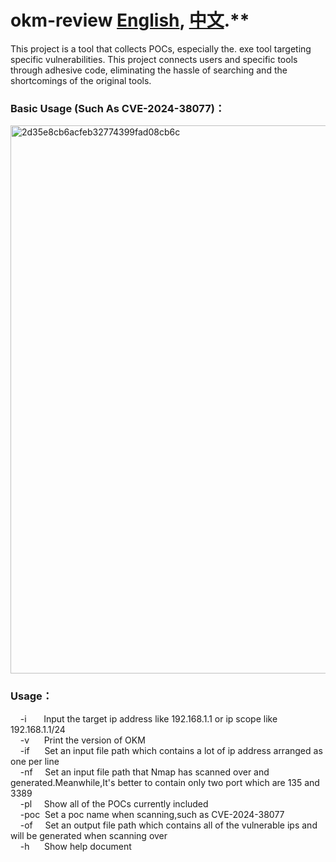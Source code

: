 # okm-review [English](README.md), [中文](README_zh.md).**
This project is a tool that collects POCs, especially the. exe tool targeting specific vulnerabilities. This project connects users and specific tools through adhesive code, eliminating the hassle of searching and the shortcomings of the original tools.
### Basic Usage (Such As CVE-2024-38077)：

<img width="877" alt="2d35e8cb6acfeb32774399fad08cb6c" src="https://github.com/user-attachments/assets/046aa7b3-9548-4359-9a31-93aa1fc78517">


### Usage：
&nbsp;&nbsp;&nbsp;&nbsp;-i&nbsp;&nbsp;&nbsp;&nbsp;&nbsp;&nbsp;&nbsp;Input the target ip address like 192.168.1.1 or ip scope like 192.168.1.1/24<br />
&nbsp;&nbsp;&nbsp;&nbsp;-v&nbsp;&nbsp;&nbsp;&nbsp;&nbsp;&nbsp;Print the version of OKM<br />
&nbsp;&nbsp;&nbsp;&nbsp;-if&nbsp;&nbsp;&nbsp;&nbsp;&nbsp;&nbsp;Set an input file path which contains a lot of ip address arranged as one per line<br />
&nbsp;&nbsp;&nbsp;&nbsp;-nf&nbsp;&nbsp;&nbsp;&nbsp;&nbsp;Set an input file path that Nmap has scanned over and generated.Meanwhile,It's better to contain only two port which are 135 and 3389<br />
&nbsp;&nbsp;&nbsp;&nbsp;-pl&nbsp;&nbsp;&nbsp;&nbsp;&nbsp;Show all of the POCs currently included<br />
&nbsp;&nbsp;&nbsp;&nbsp;-poc&nbsp;&nbsp;Set a poc name when scanning,such as CVE-2024-38077<br />
&nbsp;&nbsp;&nbsp;&nbsp;-of&nbsp;&nbsp;&nbsp;&nbsp;&nbsp;Set an output file path which contains all of the vulnerable ips and will be generated when scanning over<br />
&nbsp;&nbsp;&nbsp;&nbsp;-h&nbsp;&nbsp;&nbsp;&nbsp;&nbsp;&nbsp;Show help document<br />
